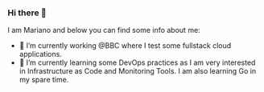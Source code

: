 ### Hi there 👋

I am Mariano and below you can find some info about me:

- 🔭 I’m currently working @BBC where I test some fullstack cloud applications.
- 🌱 I’m currently learning some DevOps practices as I am very interested in Infrastructure as Code and Monitoring Tools. I am also learning Go in my spare time.
